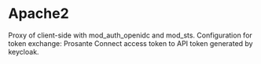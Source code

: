 # Apache2
Proxy of client-side with mod_auth_openidc and mod_sts. 
Configuration for token exchange: Prosante Connect access token to API token generated by keycloak.